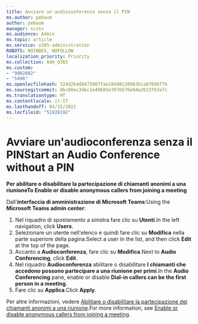 ```yaml
---
title: Avviare un'audioconferenza senza il PIN
ms.author: pebaum
author: pebaum
manager: scotv
ms.audience: Admin
ms.topic: article
ms.service: o365-administration
ROBOTS: NOINDEX, NOFOLLOW
localization_priority: Priority
ms.collection: Adm_O365
ms.custom:
- "9002882"
- "5496"
ms.openlocfilehash: 524d2b4d8475907fae18448120983bca8f696f7b
ms.sourcegitcommit: 8bc60ec34bc1e40685e3976576e04a2623f63a7c
ms.translationtype: HT
ms.contentlocale: it-IT
ms.lasthandoff: 04/15/2021
ms.locfileid: "51828192"
---
```

# <a name="start-an-audio-conference-without-a-pin"></a><span data-ttu-id="367f1-102">Avviare un'audioconferenza senza il PIN</span><span class="sxs-lookup"><span data-stu-id="367f1-102">Start an Audio Conference without a PIN</span></span>

<span data-ttu-id="367f1-103">**Per abilitare o disabilitare la partecipazione di chiamanti anonimi a una riunione**</span><span class="sxs-lookup"><span data-stu-id="367f1-103">**To Enable or disable anonymous callers from joining a meeting**</span></span>

<span data-ttu-id="367f1-104">Dall'**interfaccia di amministrazione di Microsoft Teams**:</span><span class="sxs-lookup"><span data-stu-id="367f1-104">Using the **Microsoft Teams admin center**:</span></span>

1. <span data-ttu-id="367f1-105">Nel riquadro di spostamento a sinistra fare clic su **Utenti**.</span><span class="sxs-lookup"><span data-stu-id="367f1-105">In the left navigation, click **Users**.</span></span>
2. <span data-ttu-id="367f1-106">Selezionare un utente nell'elenco e quindi fare clic su **Modifica** nella parte superiore della pagina.</span><span class="sxs-lookup"><span data-stu-id="367f1-106">Select a user in the list, and then click **Edit** at the top of the page.</span></span>
3. <span data-ttu-id="367f1-107">Accanto a **Audioconferenza**, fare clic su **Modifica**.</span><span class="sxs-lookup"><span data-stu-id="367f1-107">Next to **Audio Conferencing**, click **Edit**.</span></span>
4. <span data-ttu-id="367f1-108">Nel riquadro **Audioconferenza** abilitare o disabilitare **I chiamanti che accedono possono partecipare a una riunione per primi**.</span><span class="sxs-lookup"><span data-stu-id="367f1-108">In the **Audio Conferencing** pane, enable or disable **Dial-in callers can be the first person in a meeting**.</span></span>
5. <span data-ttu-id="367f1-109">Fare clic su **Applica**.</span><span class="sxs-lookup"><span data-stu-id="367f1-109">Click **Apply**.</span></span>

<span data-ttu-id="367f1-110">Per altre informazioni, vedere [Abilitare o disabilitare la partecipazione dei chiamanti anonimi a una riunione](https://docs.microsoft.com/microsoftteams/start-an-audio-conference-over-the-phone-without-a-pin-in-teams).</span><span class="sxs-lookup"><span data-stu-id="367f1-110">For more information, see [Enable or disable anonymous callers from joining a meeting](https://docs.microsoft.com/microsoftteams/start-an-audio-conference-over-the-phone-without-a-pin-in-teams).</span></span>
